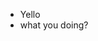 - Yello
- what you doing?

<!---
Mythical-Z/Mythical-Z is a ✨ special ✨ repository because its `README.md` (this file) appears on your GitHub profile.
You can click the Preview link to take a look at your changes.
--->
